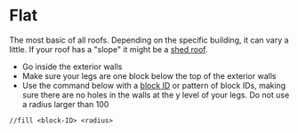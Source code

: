 # Flat
The most basic of all roofs. Depending on the specific building, it can vary a little. If your roof has a "slope" it might be a [shed roof](./shed).

- Go inside the exterior walls
- Make sure your legs are one block below the top of the exterior walls
- Use the command below with a [block ID](id) or pattern of block IDs, making sure there are no holes in the walls at the y level of your legs. Do not use a radius larger than 100

```
//fill <block-ID> <radius>
```